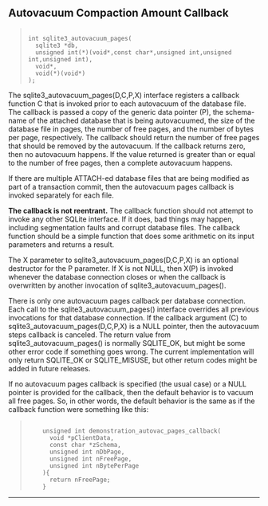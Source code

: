 ## Autovacuum Compaction Amount Callback




> ```
> 
> int sqlite3_autovacuum_pages(
>   sqlite3 *db,
>   unsigned int(*)(void*,const char*,unsigned int,unsigned int,unsigned int),
>   void*,
>   void(*)(void*)
> );
> 
> ```



The sqlite3\_autovacuum\_pages(D,C,P,X) interface registers a callback
function C that is invoked prior to each autovacuum of the database
file. The callback is passed a copy of the generic data pointer (P),
the schema\-name of the attached database that is being autovacuumed,
the size of the database file in pages, the number of free pages,
and the number of bytes per page, respectively. The callback should
return the number of free pages that should be removed by the
autovacuum. If the callback returns zero, then no autovacuum happens.
If the value returned is greater than or equal to the number of
free pages, then a complete autovacuum happens.


If there are multiple ATTACH\-ed database files that are being
modified as part of a transaction commit, then the autovacuum pages
callback is invoked separately for each file.


**The callback is not reentrant.** The callback function should
not attempt to invoke any other SQLite interface. If it does, bad
things may happen, including segmentation faults and corrupt database
files. The callback function should be a simple function that
does some arithmetic on its input parameters and returns a result.


The X parameter to sqlite3\_autovacuum\_pages(D,C,P,X) is an optional
destructor for the P parameter. If X is not NULL, then X(P) is
invoked whenever the database connection closes or when the callback
is overwritten by another invocation of sqlite3\_autovacuum\_pages().


There is only one autovacuum pages callback per database connection.
Each call to the sqlite3\_autovacuum\_pages() interface overrides all
previous invocations for that database connection. If the callback
argument (C) to sqlite3\_autovacuum\_pages(D,C,P,X) is a NULL pointer,
then the autovacuum steps callback is canceled. The return value
from sqlite3\_autovacuum\_pages() is normally SQLITE\_OK, but might
be some other error code if something goes wrong. The current
implementation will only return SQLITE\_OK or SQLITE\_MISUSE, but other
return codes might be added in future releases.


If no autovacuum pages callback is specified (the usual case) or
a NULL pointer is provided for the callback,
then the default behavior is to vacuum all free pages. So, in other
words, the default behavior is the same as if the callback function
were something like this:



> ```
> 
>     unsigned int demonstration_autovac_pages_callback(
>       void *pClientData,
>       const char *zSchema,
>       unsigned int nDbPage,
>       unsigned int nFreePage,
>       unsigned int nBytePerPage
>     ){
>       return nFreePage;
>     }
> 
> ```






---


